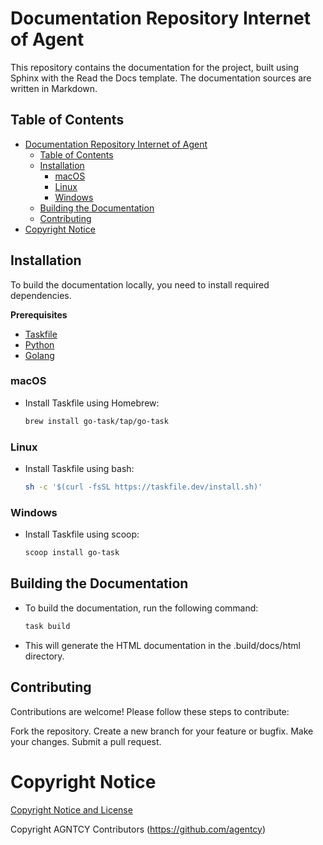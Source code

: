 # Documentation Repository Internet of Agent

This repository contains the documentation for the project, built using Sphinx
with the Read the Docs template. The documentation sources are written in
Markdown.

## Table of Contents

- [Documentation Repository Internet of Agent](#documentation-repository-internet-of-agent)
  - [Table of Contents](#table-of-contents)
  - [Installation](#installation)
    - [macOS](#macos)
    - [Linux](#linux)
    - [Windows](#windows)
  - [Building the Documentation](#building-the-documentation)
  - [Contributing](#contributing)
- [Copyright Notice](#copyright-notice)

## Installation

To build the documentation locally, you need to install required dependencies.

**Prerequisites**

- [Taskfile](https://taskfile.dev/)
- [Python](https://www.python.org/downloads/)
- [Golang](https://go.dev/doc/devel/release#go1.24.0)

### macOS

- Install Taskfile using Homebrew:

   ```sh
   brew install go-task/tap/go-task

### Linux

- Install Taskfile using bash:

   ```sh
   sh -c '$(curl -fsSL https://taskfile.dev/install.sh)'

### Windows

- Install Taskfile using scoop:

   ```sh
   scoop install go-task

## Building the Documentation

- To build the documentation, run the following command:

   ```sh
   task build

- This will generate the HTML documentation in the .build/docs/html directory.

## Contributing

Contributions are welcome! Please follow these steps to contribute:

Fork the repository. Create a new branch for your feature or bugfix. Make your
changes. Submit a pull request.

# Copyright Notice

[Copyright Notice and License](./LICENSE.md)

Copyright AGNTCY Contributors (https://github.com/agentcy)